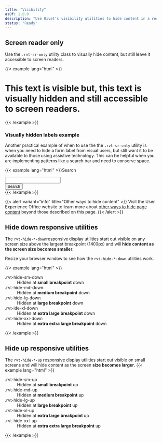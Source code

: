 ```yaml
---
title: "Visibility"
asOf: 1.0.0
description: "Use Rivet's visibility utilities to hide content in a responsive and accessible way."
status: "Ready"
---
```

## Screen reader only
Use the `.rvt-sr-only` utility class to visually hide content, but still leave it accessible to screen readers.

{{< example lang="html" >}}<h1 class="rvt-ts-32">This text is visible <span class="rvt-sr-only">but, this text is visually hidden and still accessible to screen readers.</span></h1>
{{< /example >}}

### Visually hidden labels example
Another practical example of when to use the the `.rvt-sr-only` utility is when you need to hide a form label from visual users, but still want it to be available to those using assistive technology. This can be helpful when you are implementing patterns like a search bar and need to conserve space.

{{< example lang="html" >}}<label for="search" class="rvt-sr-only">Search</label>
<div class="rvt-input-group">
    <input class="rvt-input-group__input" type="text" id="search">
    <div class="rvt-input-group__append">
        <button class="rvt-button">Search</button>
    </div>
</div>
{{< /example >}}

{{< alert variant="info" title="Other ways to hide content" >}}
Visit the User Experience Office website to learn more about [other ways to hide page content](https://ux.iu.edu/accessibility/hiding-content/) beyond those described on this page.
{{< /alert >}}

## Hide down responsive utilities
The `rvt-hide-*-down`responsive display utilities start out visible on any screen size above the largest breakpoint (1400px) and will **hide content as the screen size becomes smaller**.

Resize your browser window to see how the `rvt-hide-*-down` utilities work.

{{< example lang="html" >}}<dl>
    <dt>.rvt-hide-sm-down</dt>
    <dd class="rvt-hide-sm-down">Hidden at <strong>small breakpoint</strong> down</dd>
    <dt>.rvt-hide-md-down</dt>
    <dd class="rvt-hide-md-down">Hidden at <strong>medium breakpoint</strong> down</dd>
    <dt>.rvt-hide-lg-down</dt>
    <dd class="rvt-hide-lg-down">Hidden at <strong>large breakpoint</strong> down</dd>
    <dt>.rvt-ide-xl-down</dt>
    <dd class="rvt-hide-xl-down">Hidden at <strong>extra large breakpoint</strong> down</dd>
    <dt>.rvt-hide-xxl-down</dt>
    <dd class="rvt-hide-xxl-down">Hidden at <strong>extra extra large breakpoint</strong> down</dd>
</dl>
{{< /example >}}

## Hide up responsive utilities
The `rvt-hide-*-up` responsive display utilities start out visible on small screens and will hide content as the screen **size becomes larger**.
{{< example lang="html" >}}<dl>
    <dt class="color-midnight">.rvt-hide-sm-up</dt>
    <dd class="rvt-hide-sm-up">Hidden at <strong>small breakpoint</strong> up</dd>
    <dt class="color-midnight">.rvt-hide-md-up</dt>
    <dd class="rvt-hide-md-up">Hidden at <strong>medium breakpoint</strong> up</dd>
    <dt class="color-midnight">.rvt-hide-lg-up</dt>
    <dd class="rvt-hide-lg-up">Hidden at <strong>large breakpoint</strong> up</dd>
    <dt class="color-midnight">.rvt-hide-xl-up</dt>
    <dd class="rvt-hide-xl-up">Hidden at <strong>extra large breakpoint</strong> up</dd>
    <dt class="color-midnight">.rvt-hide-xxl-up</dt>
    <dd class="rvt-hide-xxl-up">Hidden at <strong>extra extra large breakpoint</strong> up</dd>
</dl>
{{< /example >}}